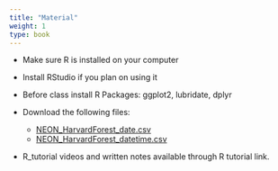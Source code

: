```yaml
---
title: "Material"
weight: 1
type: book
---
```

* Make sure R is installed on your computer
* Install RStudio if you plan on using it
* Before class install R Packages: ggplot2, lubridate, dplyr
* Download the following files:
    * [NEON_HarvardForest_date.csv](/data/NEON_Harvardforest_date_2001_2006.csv)
    * [NEON_HarvardForest_datetime.csv](/data/NEON_Harvardforest_datetime.csv)
    
* R_tutorial videos and written notes available through R tutorial link.
